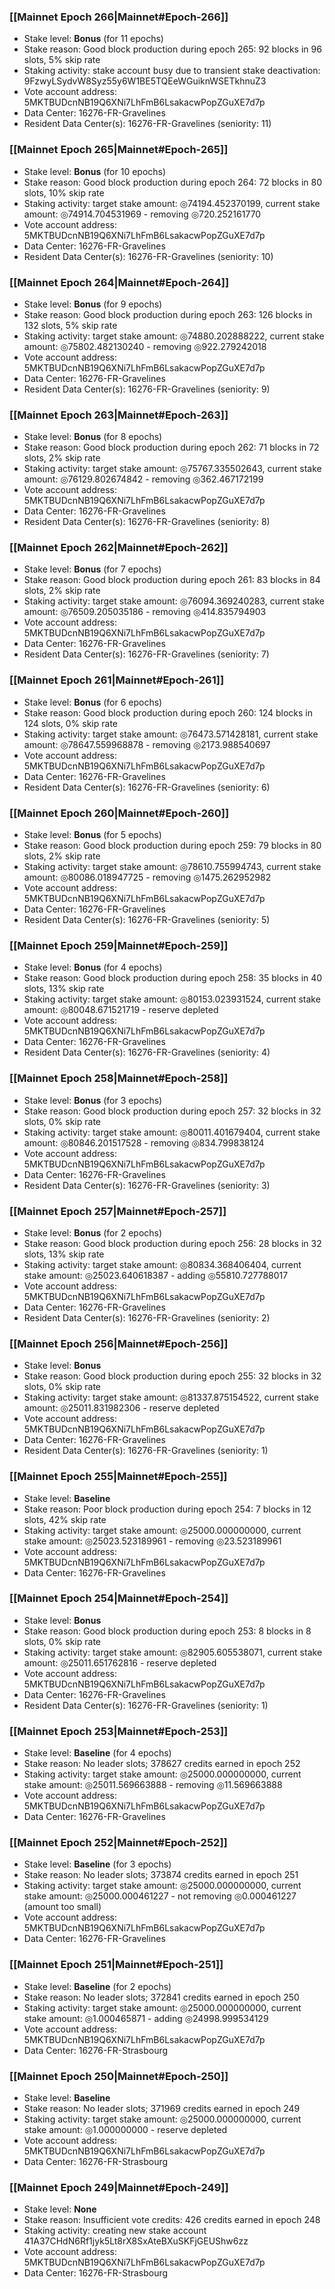 ### [[Mainnet Epoch 266|Mainnet#Epoch-266]]
* Stake level: **Bonus** (for 11 epochs)
* Stake reason: Good block production during epoch 265: 92 blocks in 96 slots, 5% skip rate
* Staking activity: stake account busy due to transient stake deactivation: 9FzwyLSydvW8Syz55y6W1BE5TQEeWGuiknWSETkhnuZ3
* Vote account address: 5MKTBUDcnNB19Q6XNi7LhFmB6LsakacwPopZGuXE7d7p
* Data Center: 16276-FR-Gravelines
* Resident Data Center(s): 16276-FR-Gravelines (seniority: 11)
### [[Mainnet Epoch 265|Mainnet#Epoch-265]]
* Stake level: **Bonus** (for 10 epochs)
* Stake reason: Good block production during epoch 264: 72 blocks in 80 slots, 10% skip rate
* Staking activity: target stake amount: ◎74194.452370199, current stake amount: ◎74914.704531969 - removing ◎720.252161770
* Vote account address: 5MKTBUDcnNB19Q6XNi7LhFmB6LsakacwPopZGuXE7d7p
* Data Center: 16276-FR-Gravelines
* Resident Data Center(s): 16276-FR-Gravelines (seniority: 10)
### [[Mainnet Epoch 264|Mainnet#Epoch-264]]
* Stake level: **Bonus** (for 9 epochs)
* Stake reason: Good block production during epoch 263: 126 blocks in 132 slots, 5% skip rate
* Staking activity: target stake amount: ◎74880.202888222, current stake amount: ◎75802.482130240 - removing ◎922.279242018
* Vote account address: 5MKTBUDcnNB19Q6XNi7LhFmB6LsakacwPopZGuXE7d7p
* Data Center: 16276-FR-Gravelines
* Resident Data Center(s): 16276-FR-Gravelines (seniority: 9)
### [[Mainnet Epoch 263|Mainnet#Epoch-263]]
* Stake level: **Bonus** (for 8 epochs)
* Stake reason: Good block production during epoch 262: 71 blocks in 72 slots, 2% skip rate
* Staking activity: target stake amount: ◎75767.335502643, current stake amount: ◎76129.802674842 - removing ◎362.467172199
* Vote account address: 5MKTBUDcnNB19Q6XNi7LhFmB6LsakacwPopZGuXE7d7p
* Data Center: 16276-FR-Gravelines
* Resident Data Center(s): 16276-FR-Gravelines (seniority: 8)
### [[Mainnet Epoch 262|Mainnet#Epoch-262]]
* Stake level: **Bonus** (for 7 epochs)
* Stake reason: Good block production during epoch 261: 83 blocks in 84 slots, 2% skip rate
* Staking activity: target stake amount: ◎76094.369240283, current stake amount: ◎76509.205035186 - removing ◎414.835794903
* Vote account address: 5MKTBUDcnNB19Q6XNi7LhFmB6LsakacwPopZGuXE7d7p
* Data Center: 16276-FR-Gravelines
* Resident Data Center(s): 16276-FR-Gravelines (seniority: 7)
### [[Mainnet Epoch 261|Mainnet#Epoch-261]]
* Stake level: **Bonus** (for 6 epochs)
* Stake reason: Good block production during epoch 260: 124 blocks in 124 slots, 0% skip rate
* Staking activity: target stake amount: ◎76473.571428181, current stake amount: ◎78647.559968878 - removing ◎2173.988540697
* Vote account address: 5MKTBUDcnNB19Q6XNi7LhFmB6LsakacwPopZGuXE7d7p
* Data Center: 16276-FR-Gravelines
* Resident Data Center(s): 16276-FR-Gravelines (seniority: 6)
### [[Mainnet Epoch 260|Mainnet#Epoch-260]]
* Stake level: **Bonus** (for 5 epochs)
* Stake reason: Good block production during epoch 259: 79 blocks in 80 slots, 2% skip rate
* Staking activity: target stake amount: ◎78610.755994743, current stake amount: ◎80086.018947725 - removing ◎1475.262952982
* Vote account address: 5MKTBUDcnNB19Q6XNi7LhFmB6LsakacwPopZGuXE7d7p
* Data Center: 16276-FR-Gravelines
* Resident Data Center(s): 16276-FR-Gravelines (seniority: 5)
### [[Mainnet Epoch 259|Mainnet#Epoch-259]]
* Stake level: **Bonus** (for 4 epochs)
* Stake reason: Good block production during epoch 258: 35 blocks in 40 slots, 13% skip rate
* Staking activity: target stake amount: ◎80153.023931524, current stake amount: ◎80048.671521719 - reserve depleted
* Vote account address: 5MKTBUDcnNB19Q6XNi7LhFmB6LsakacwPopZGuXE7d7p
* Data Center: 16276-FR-Gravelines
* Resident Data Center(s): 16276-FR-Gravelines (seniority: 4)
### [[Mainnet Epoch 258|Mainnet#Epoch-258]]
* Stake level: **Bonus** (for 3 epochs)
* Stake reason: Good block production during epoch 257: 32 blocks in 32 slots, 0% skip rate
* Staking activity: target stake amount: ◎80011.401679404, current stake amount: ◎80846.201517528 - removing ◎834.799838124
* Vote account address: 5MKTBUDcnNB19Q6XNi7LhFmB6LsakacwPopZGuXE7d7p
* Data Center: 16276-FR-Gravelines
* Resident Data Center(s): 16276-FR-Gravelines (seniority: 3)
### [[Mainnet Epoch 257|Mainnet#Epoch-257]]
* Stake level: **Bonus** (for 2 epochs)
* Stake reason: Good block production during epoch 256: 28 blocks in 32 slots, 13% skip rate
* Staking activity: target stake amount: ◎80834.368406404, current stake amount: ◎25023.640618387 - adding ◎55810.727788017
* Vote account address: 5MKTBUDcnNB19Q6XNi7LhFmB6LsakacwPopZGuXE7d7p
* Data Center: 16276-FR-Gravelines
* Resident Data Center(s): 16276-FR-Gravelines (seniority: 2)
### [[Mainnet Epoch 256|Mainnet#Epoch-256]]
* Stake level: **Bonus**
* Stake reason: Good block production during epoch 255: 32 blocks in 32 slots, 0% skip rate
* Staking activity: target stake amount: ◎81337.875154522, current stake amount: ◎25011.831982306 - reserve depleted
* Vote account address: 5MKTBUDcnNB19Q6XNi7LhFmB6LsakacwPopZGuXE7d7p
* Data Center: 16276-FR-Gravelines
* Resident Data Center(s): 16276-FR-Gravelines (seniority: 1)
### [[Mainnet Epoch 255|Mainnet#Epoch-255]]
* Stake level: **Baseline**
* Stake reason: Poor block production during epoch 254: 7 blocks in 12 slots, 42% skip rate
* Staking activity: target stake amount: ◎25000.000000000, current stake amount: ◎25023.523189961 - removing ◎23.523189961
* Vote account address: 5MKTBUDcnNB19Q6XNi7LhFmB6LsakacwPopZGuXE7d7p
* Data Center: 16276-FR-Gravelines
### [[Mainnet Epoch 254|Mainnet#Epoch-254]]
* Stake level: **Bonus**
* Stake reason: Good block production during epoch 253: 8 blocks in 8 slots, 0% skip rate
* Staking activity: target stake amount: ◎82905.605538071, current stake amount: ◎25011.651762816 - reserve depleted
* Vote account address: 5MKTBUDcnNB19Q6XNi7LhFmB6LsakacwPopZGuXE7d7p
* Data Center: 16276-FR-Gravelines
* Resident Data Center(s): 16276-FR-Gravelines (seniority: 1)
### [[Mainnet Epoch 253|Mainnet#Epoch-253]]
* Stake level: **Baseline** (for 4 epochs)
* Stake reason: No leader slots; 378627 credits earned in epoch 252
* Staking activity: target stake amount: ◎25000.000000000, current stake amount: ◎25011.569663888 - removing ◎11.569663888
* Vote account address: 5MKTBUDcnNB19Q6XNi7LhFmB6LsakacwPopZGuXE7d7p
* Data Center: 16276-FR-Gravelines
### [[Mainnet Epoch 252|Mainnet#Epoch-252]]
* Stake level: **Baseline** (for 3 epochs)
* Stake reason: No leader slots; 373874 credits earned in epoch 251
* Staking activity: target stake amount: ◎25000.000000000, current stake amount: ◎25000.000461227 - not removing ◎0.000461227 (amount too small)
* Vote account address: 5MKTBUDcnNB19Q6XNi7LhFmB6LsakacwPopZGuXE7d7p
* Data Center: 16276-FR-Gravelines
### [[Mainnet Epoch 251|Mainnet#Epoch-251]]
* Stake level: **Baseline** (for 2 epochs)
* Stake reason: No leader slots; 372841 credits earned in epoch 250
* Staking activity: target stake amount: ◎25000.000000000, current stake amount: ◎1.000465871 - adding ◎24998.999534129
* Vote account address: 5MKTBUDcnNB19Q6XNi7LhFmB6LsakacwPopZGuXE7d7p
* Data Center: 16276-FR-Strasbourg
### [[Mainnet Epoch 250|Mainnet#Epoch-250]]
* Stake level: **Baseline**
* Stake reason: No leader slots; 371969 credits earned in epoch 249
* Staking activity: target stake amount: ◎25000.000000000, current stake amount: ◎1.000000000 - reserve depleted
* Vote account address: 5MKTBUDcnNB19Q6XNi7LhFmB6LsakacwPopZGuXE7d7p
* Data Center: 16276-FR-Strasbourg
### [[Mainnet Epoch 249|Mainnet#Epoch-249]]
* Stake level: **None**
* Stake reason: Insufficient vote credits: 426 credits earned in epoch 248
* Staking activity: creating new stake account 41A37CHdN6Rf1jyk5Lt8rX8SxAteBXuSKFjGEUShw6zz
* Vote account address: 5MKTBUDcnNB19Q6XNi7LhFmB6LsakacwPopZGuXE7d7p
* Data Center: 16276-FR-Strasbourg